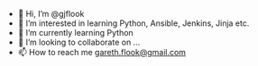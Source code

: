 - 👋 Hi, I’m @gjflook
- 👀 I’m interested in learning Python, Ansible, Jenkins, Jinja etc.
- 🌱 I’m currently learning Python
- 💞️ I’m looking to collaborate on ...
- 📫 How to reach me gareth.flook@gmail.com

<!---
gjflook/gjflook is a ✨ special ✨ repository because its `README.md` (this file) appears on your GitHub profile.
You can click the Preview link to take a look at your changes.
--->
